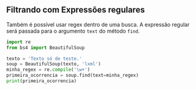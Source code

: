 ##  Filtrando com Expressões regulares
  
Também é possível usar regex dentro de uma busca. A expressão regular será passada para o argumento `text` do método `find`.  
  
```py
import re
from bs4 import BeautifulSoup

texto = 'Texto só de teste.'
soup = BeautifulSoup(texto, 'lxml')
minha_regex = re.compile('\w+')
primeira_ocorrencia = soup.find(text=minha_regex)
print(primeira_ocorrencia)
```  
